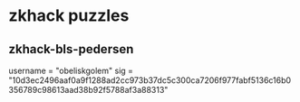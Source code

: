 # zkhack puzzles

## zkhack-bls-pedersen

username = "obeliskgolem"
sig = "10d3ec2496aaf0a9f1288ad2cc973b37dc5c300ca7206f977fabf5136c16b0356789c98613aad38b92f5788af3a88313"
